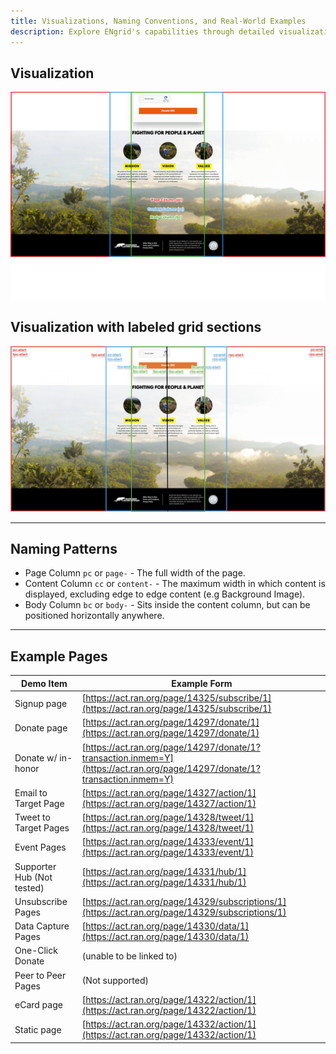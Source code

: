 ```yaml
---
title: Visualizations, Naming Conventions, and Real-World Examples
description: Explore ENgrid's capabilities through detailed visualizations, understand its intuitive naming patterns, and see how it's applied in various real-world scenarios.
---
```


## Visualization

![Alt text](https://raw.githubusercontent.com/4site-interactive-studios/engrid/main/packages/styles/src/layouts/high-level-visualization.png)

## Visualization with labeled grid sections

![Alt text](https://raw.githubusercontent.com/4site-interactive-studios/engrid/main/packages/styles/src/layouts/detailed-visualization.png)

---

## Naming Patterns

- Page Column `pc` or `page-` - The full width of the page.
- Content Column `cc` or `content-` - The maximum width in which content is displayed, excluding edge to edge content (e.g Background Image).
- Body Column `bc` or `body-` - Sits inside the content column, but can be positioned horizontally anywhere.

---

## Example Pages

| Demo Item                  | Example Form                                                                                                               |
| -------------------------- | -------------------------------------------------------------------------------------------------------------------------- |
| Signup page                | [https://act.ran.org/page/14325/subscribe/1](https://act.ran.org/page/14325/subscribe/1)                                   |
| Donate page                | [https://act.ran.org/page/14297/donate/1](https://act.ran.org/page/14297/donate/1)                                         |
| Donate w/ in-honor         | [https://act.ran.org/page/14297/donate/1?transaction.inmem=Y](https://act.ran.org/page/14297/donate/1?transaction.inmem=Y) |
| Email to Target Page       | [https://act.ran.org/page/14327/action/1](https://act.ran.org/page/14327/action/1)                                         |
| Tweet to Target Pages      | [https://act.ran.org/page/14328/tweet/1](https://act.ran.org/page/14328/tweet/1)                                           |
| Event Pages                | [https://act.ran.org/page/14333/event/1](https://act.ran.org/page/14333/event/1)                                           |
| Supporter Hub (Not tested) | [https://act.ran.org/page/14331/hub/1](https://act.ran.org/page/14331/hub/1)                                               |
| Unsubscribe Pages          | [https://act.ran.org/page/14329/subscriptions/1](https://act.ran.org/page/14329/subscriptions/1)                           |
| Data Capture Pages         | [https://act.ran.org/page/14330/data/1](https://act.ran.org/page/14330/data/1)                                             |
| One-Click Donate           | (unable to be linked to)                                                                                                   |
| Peer to Peer Pages         | (Not supported)                                                                                                            |
| eCard page                 | [https://act.ran.org/page/14322/action/1](https://act.ran.org/page/14322/action/1)                                         |
| Static page                | [https://act.ran.org/page/14332/action/1](https://act.ran.org/page/14332/action/1)                                         |
